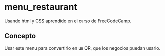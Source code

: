 # menu_restaurant
Usando html y CSS aprendido en el curso de FreeCodeCamp.

## Concepto
Usar este menu para convertirlo en un QR, que los negocios puedan usarlo.

